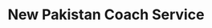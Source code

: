 ---
title: "New Pakistan Coach Service"
url: /karachi/new-pakistan-coach-service/
shop: travel agency
---